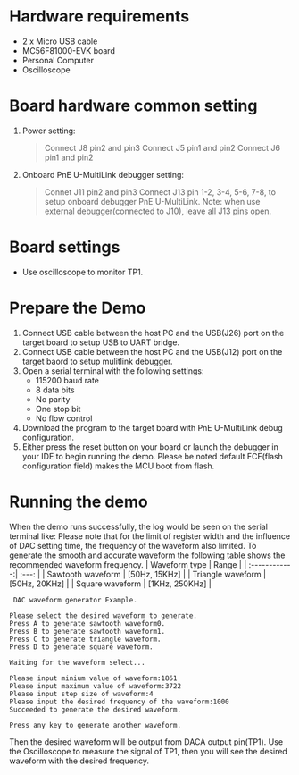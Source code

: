 Hardware requirements
=====================
- 2 x Micro USB cable
- MC56F81000-EVK board
- Personal Computer
- Oscilloscope

Board hardware common setting
=============================
1. Power setting:
   > Connect J8 pin2 and pin3
   > Connect J5 pin1 and pin2
   > Connect J6 pin1 and pin2
2. Onboard PnE U-MultiLink debugger setting:
   > Connet J11 pin2 and pin3
   > Connect J13 pin 1-2, 3-4, 5-6, 7-8, to setup onboard debugger PnE U-MultiLink.
     Note: when use external debugger(connected to J10), leave all J13 pins open.

Board settings
==============
- Use oscilloscope to monitor TP1.

Prepare the Demo
================
1.  Connect USB cable between the host PC and the USB(J26) port on the target board to setup USB to UART bridge.
2.  Connect USB cable between the host PC and the USB(J12) port on the target baord to setup mulitlink debugger.
3.  Open a serial terminal with the following settings:
    - 115200 baud rate
    - 8 data bits
    - No parity
    - One stop bit
    - No flow control
4.  Download the program to the target board with PnE U-MultiLink debug configuration.
5.  Either press the reset button on your board or launch the debugger in your IDE to begin running the demo.
    Please be noted default FCF(flash configuration field) makes the MCU boot from flash.

Running the demo
================
When the demo runs successfully, the log would be seen on the serial terminal like:
Please note that for the limit of register width and the influence of DAC setting time,
the frequency of the waveform also limited. To generate the smooth and accurate waveform the following table
shows the recommended waveform frequency.
    | Waveform type | Range |
    | :------------:| :---: |
    | Sawtooth waveform | [50Hz, 15KHz] |
    | Triangle waveform | [50Hz, 20KHz] |
    | Square waveform | [1KHz, 250KHz] |

~~~~~~~~~~~~~~~~~~~~~
 DAC waveform generator Example.

Please select the desired waveform to generate.
Press A to generate sawtooth waveform0.
Press B to generate sawtooth waveform1.
Press C to generate triangle waveform.
Press D to generate square waveform.

Waiting for the waveform select...

Please input minium value of waveform:1861
Please input maximum value of waveform:3722
Please input step size of waveform:4
Please input the desired frequency of the waveform:1000
Succeeded to generate the desired waveform.

Press any key to generate another waveform.
~~~~~~~~~~~~~~~~~~~~~

Then the desired waveform will be output from DACA output pin(TP1).
Use the Oscilloscope to measure the signal of TP1, then you will see the desired waveform with the desired frequency.
